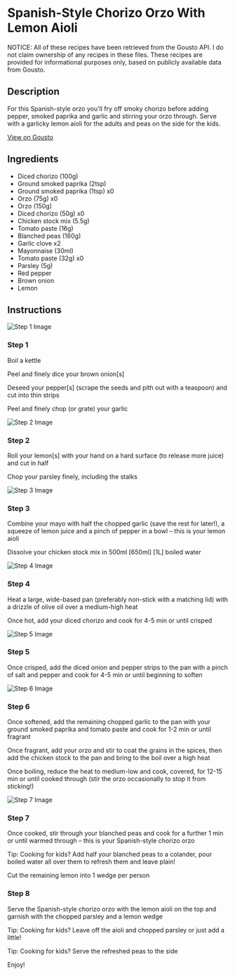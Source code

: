 # Spanish-Style Chorizo Orzo With Lemon Aioli

NOTICE: All of these recipes have been retrieved from the Gousto API. I do not claim ownership of any recipes in these files. These recipes are provided for informational purposes only, based on publicly available data from Gousto.

## Description

For this Spanish-style orzo you'll fry off smoky chorizo before adding pepper, smoked paprika and garlic and stirring your orzo through. Serve with a garlicky lemon aioli for the adults and peas on the side for the kids.

[View on Gousto](https://www.gousto.co.uk/recipes/cookbook/btr-spanish-style-chorizo-orzo-with-lemon-aioli)

## Ingredients

- Diced chorizo (100g)
- Ground smoked paprika (2tsp)
- Ground smoked paprika (1tsp) x0
- Orzo (75g) x0
- Orzo (150g)
- Diced chorizo (50g) x0
- Chicken stock mix (5.5g)
- Tomato paste (16g)
- Blanched peas (160g)
- Garlic clove x2
- Mayonnaise (30ml)
- Tomato paste (32g) x0
- Parsley (5g)
- Red pepper
- Brown onion
- Lemon

## Instructions

![Step 1 Image](https://production-media.gousto.co.uk/cms/recipe-step-image/step-1-1720089571763-x200.jpg)

### Step 1

Boil a kettle

Peel and finely dice your brown onion[s]

Deseed your pepper[s] (scrape the seeds and pith out with a teaspoon) and cut into thin strips

Peel and finely chop (or grate) your garlic

![Step 2 Image](https://production-media.gousto.co.uk/cms/recipe-step-image/step-2-1720089574915-x200.jpg)

### Step 2

Roll your lemon[s] with your hand on a hard surface (to release more juice) and cut in half

Chop your parsley finely, including the stalks

![Step 3 Image](https://production-media.gousto.co.uk/cms/recipe-step-image/step-3-1720089578502-x200.jpg)

### Step 3

Combine your mayo with half the chopped garlic (save the rest for later!), a squeeze of lemon juice and a pinch of pepper in a bowl – this is your lemon aioli

Dissolve your chicken stock mix in 500ml <span class="text-purple">[650ml]</span> <span class="text-danger">[1L]</span> boiled water

![Step 4 Image](https://production-media.gousto.co.uk/cms/recipe-step-image/step-4-1720089581915-x200.jpg)

### Step 4

Heat a large, wide-based pan (preferably non-stick with a matching lid) with a drizzle of olive oil over a medium-high heat

Once hot, add your diced chorizo and cook for 4-5 min or until crisped

![Step 5 Image](https://production-media.gousto.co.uk/cms/recipe-step-image/step-5-1720089585255-x200.jpg)

### Step 5

Once crisped, add the diced onion and pepper strips to the pan with a pinch of salt and pepper and cook for 4-5 min or until beginning to soften

![Step 6 Image](https://production-media.gousto.co.uk/cms/recipe-step-image/step-6-1720089589648-x200.jpg)

### Step 6

Once softened, add the remaining chopped garlic to the pan with your ground smoked paprika and tomato paste and cook for 1-2 min or until fragrant

Once fragrant, add your orzo and stir to coat the grains in the spices, then add the chicken stock to the pan and bring to the boil over a high heat

Once boiling, reduce the heat to medium-low and cook, covered, for 12-15 min or until cooked through (stir the orzo occasionally to stop it from sticking!)

![Step 7 Image](https://production-media.gousto.co.uk/cms/recipe-step-image/step-7-1720089593498-x200.jpg)

### Step 7

Once cooked, stir through your blanched peas and cook for a further 1 min or until warmed through – this is your Spanish-style chorizo orzo

<span class="text-danger">Tip: Cooking for kids? Add half your blanched peas to a colander,</span> <span class="text-danger">pour boiled water all over them to refresh them and leave plain!</span>

Cut the remaining lemon into 1 wedge per person

### Step 8

Serve the Spanish-style chorizo orzo with the lemon aioli on the top and garnish with the chopped parsley and a lemon wedge

<span class="text-danger">Tip: Cooking for kids? Leave off the aioli and chopped parsley or just add a little!</span>

<span class="text-danger">Tip: Cooking for kids? Serve the refreshed peas to the side</span>

Enjoy!

